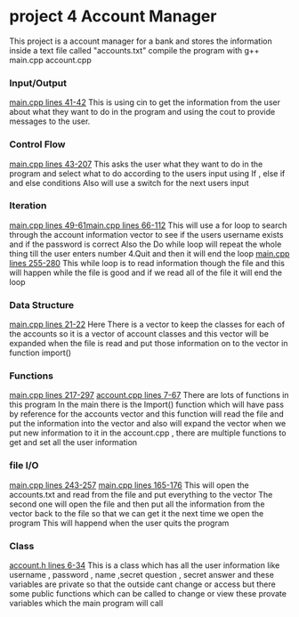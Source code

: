 # project 4 Account Manager
This project is a account manager for a bank and stores the information inside a text file called "accounts.txt"
compile the program with g++ main.cpp account.cpp

### Input/Output
[main.cpp lines 41-42](/main.cpp)
This is using cin to get the information from the user about what they want to do in the program and using the cout to provide messages to the user.
### Control Flow
[main.cpp lines 43-207](/main.cpp)
This asks the user what they want to do in the program and select what to do according to the users input using If , else if and else conditions
Also will use a switch for the next users input
### Iteration
[main.cpp lines 49-61](/main.cpp)[main.cpp lines 66-112](/main.cpp)
This will use a for loop to search through the account information vector to see if the users username exists and if the password is correct 
Also the Do while loop will repeat the whole thing till the user enters number 4.Quit and then it will end the loop 
[main.cpp lines 255-280](/main.cpp)
This while loop is to read information though the file and this will happen while the file is good and if we read all of the file it will end the loop 
### Data Structure
[main.cpp lines 21-22](/main.cpp)
Here There is a vector to keep the classes for each of the accounts so it is a vector of account classes and this vector will be expanded when the 
file is read and put those information on to the vector in function import()
### Functions
[main.cpp lines 217-297](/main.cpp)
[account.cpp lines 7-67](/account.cpp)
There are lots of functions in this program
In the main there is the Import() function which will have pass by reference for the accounts vector and 
this function will read the file and put the information into the vector and also will expand the vector when 
we put new information to it
in the account.cpp , there are multiple functions to get and set all the user information
### file I/O
[main.cpp lines 243-257](/main.cpp)
[main.cpp lines 165-176](/main.cpp)
This will open the accounts.txt and read from the file and put everything to the vector 
The second one will open the file and then put all the information from the vector back to the file
so that we can get it the next time we open the program
This will happend when the user quits the program
### Class
[account.h lines 6-34](/account.h)
This is a class which has all the user information like username , password , name ,secret question , secret answer
and these variables are private so that the outside cant change or access but there some public functions which can 
be called to change or view these provate variables which the main program will call
